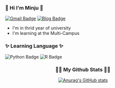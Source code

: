 <h3 align="left">👋 Hi I'm Minju 👋</h3>

[![Gmail Badge](https://img.shields.io/badge/minju3335@gmail.com-EA4335?style=flat-square&logo=Gmail&logoColor=white&link=mailto:minju3335@gmail.com)](mailto:minju3335@gmail.com)
[![Blog Badge](https://img.shields.io/badge/Blog-pink?style=flat-square&logo=undertale&logoColor=white&link=https://blog.naver.com/kimminju3335)](https://blog.naver.com/kimminju3335)
- I'm in thrid year of university
- I'm learning at the Multi-Campus
</p>
</p>
</p>

<h3 align="left">✨ Learning Language ✨ </h3>

![Python Badge](https://img.shields.io/badge/Python-3776AB?style=flat-square&logo=Python&logoColor=white)
![R Badge](https://img.shields.io/badge/R-276DC3?style=flat-square&logo=R&logoColor=white)
	
<h3 align="center">👩‍💻 My Github Stats 👩‍💻</h3>
<div align="center">

[![Anurag's GitHub stats](https://github-readme-stats.vercel.app/api?username=minju3335&hide_title=true&show_icons=true&include_all_commits=true&disable_animations=true&theme=vue)](https://github.com/anuraghazra/github-readme-stats)
</div>
</p>

<!--
**minju3335/minju3335** is a ✨ _special_ ✨ repository because its `README.md` (this file) appears on your GitHub profile.

Here are some ideas to get you started:

- 🔭 I’m currently working on ...
- 🌱 I’m currently learning ...
- 👯 I’m looking to collaborate on ...
- 🤔 I’m looking for help with ...
- 💬 Ask me about ...
- 📫 How to reach me: ...
- 😄 Pronouns: ...
- ⚡ Fun fact: ...
-->
